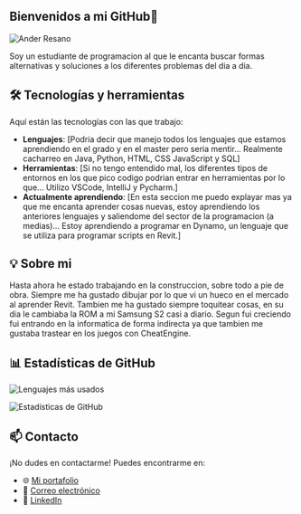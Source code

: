 ## Bienvenidos a mi GitHub👋

![Ander Resano](https://github.com/user-attachments/assets/6d73effa-1f7a-4d3d-910e-e5947cc049df)

Soy un estudiante de programacion al que le encanta buscar formas alternativas y soluciones a los diferentes problemas del dia a dia.

## 🛠 Tecnologías y herramientas

Aquí están las tecnologías con las que trabajo:

- **Lenguajes**: [Podria decir que manejo todos los lenguajes que estamos aprendiendo en el grado y en el master pero seria mentir... Realmente cacharreo en Java, Python, HTML, CSS JavaScript y SQL]
- **Herramientas**: [Si no tengo entendido mal, los diferentes tipos de entornos en los que pico codigo podrian entrar en herramientas por lo que... Utilizo VSCode, IntelliJ y Pycharm.]
- **Actualmente aprendiendo**: [En esta seccion me puedo explayar mas ya que me encanta aprender cosas nuevas, estoy aprendiendo los anteriores lenguajes y saliendome del sector de la programacion (a medias)... Estoy aprendiendo a programar en Dynamo, un lenguaje que se utiliza para programar scripts en Revit.]

## 💡 Sobre mi

Hasta ahora he estado trabajando en la construccion, sobre todo a pie de obra. Siempre me ha gustado dibujar por lo que vi un hueco en el mercado al aprender Revit. Tambien me ha gustado siempre toquitear cosas, en su dia le cambiaba la ROM a mi Samsung S2 casi a diario. Segun fui creciendo fui entrando en la informatica de forma indirecta ya que tambien me gustaba trastear en los juegos con CheatEngine.


## 📊 Estadísticas de GitHub

![Lenguajes más usados](https://github-readme-stats.vercel.app/api/top-langs/?username=Resano96&layout=compact&theme=dark)

![Estadísticas de GitHub](https://github-readme-stats.vercel.app/api?username=Resano96&show_icons=true&theme=dark)


## 📫 Contacto

¡No dudes en contactarme! Puedes encontrarme en:

- 🌐 [Mi portafolio](https://ander-resano.netlify.app/)
- 📧 [Correo electrónico](mailto:ander.resano@gmail.com)
- 💼 [LinkedIn](https://www.linkedin.com/in/ander-resano-farelo-136661129/)
  
